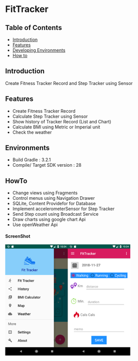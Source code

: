 # FitTracker

## Table of Contents

- [Introduction](#introduction)
- [Features](#features)
- [Developing Environments](#environments)
- [How to](#Howto)

## Introduction
Create Fitness Tracker Record and Step Tracker using Sensor 

## Features
* Create Fitness Tracker Record
* Calculate Step Tracker using Sensor
* Show history of Tracker Record (List and Chart)
* Calculate BMI using Metric or Imperial unit
* Check the weather

## Environments
- Build Gradle : 3.2.1
- Compile/ Target SDK version : 28

## HowTo
- Change views using Fragments
- Control menus using Navigation Drawer
- SQLite, Content Providefor for Database
- Implement accelerometerSensor for Step Tracker
- Send Step count using Broadcast Service
- Draw charts using google chart Api
- Use openWeather Api

#### ScreenShot
<img src="https://github.com/sangaelee/FitTracker/blob/master/screenshot/Screenshot_1543385040.png" width="200"></img><img src="https://github.com/sangaelee/FitTracker/blob/master/screenshot/Screenshot_1543385066.png" width="200"></img>
